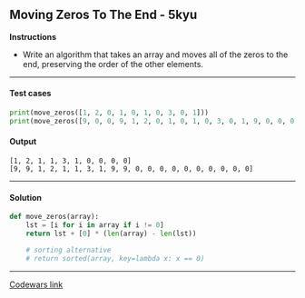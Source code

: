 ## Moving Zeros To The End - 5kyu

**Instructions**

- Write an algorithm that takes an array and moves all of the zeros to the end, preserving the order of the other elements.


---

#### Test cases

```python
print(move_zeros([1, 2, 0, 1, 0, 1, 0, 3, 0, 1]))
print(move_zeros([9, 0, 0, 9, 1, 2, 0, 1, 0, 1, 0, 3, 0, 1, 9, 0, 0, 0, 0, 9]))
```

#### Output 

```
[1, 2, 1, 1, 3, 1, 0, 0, 0, 0]
[9, 9, 1, 2, 1, 1, 3, 1, 9, 9, 0, 0, 0, 0, 0, 0, 0, 0, 0, 0]
```

---

#### Solution

```python
def move_zeros(array):
    lst = [i for i in array if i != 0]
    return lst + [0] * (len(array) - len(lst))

    # sorting alternative
    # return sorted(array, key=lambda x: x == 0)
```

---


[Codewars link](https://www.codewars.com/kata/52597aa56021e91c93000cb0)
